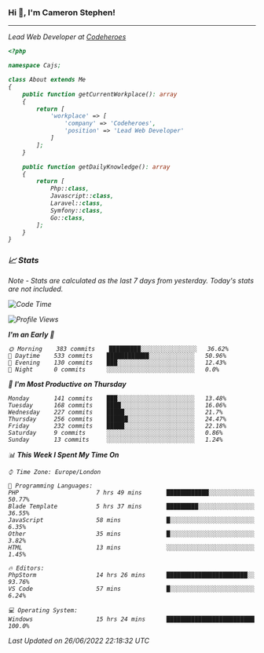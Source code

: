 ### Hi 👋, I'm Cameron Stephen!
<hr>
<p><em>Lead Web Developer at <a href="https://codeheroes.co.uk">Codeheroes</a></p>


```php
<?php

namespace Cajs;

class About extends Me
{
    public function getCurrentWorkplace(): array
    {
        return [
            'workplace' => [
                'company' => 'Codeheroes',
                'position' => 'Lead Web Developer'
            ]
        ];
    }

    public function getDailyKnowledge(): array
    {
        return [
            Php::class,
            Javascript::class,
            Laravel::class,
            Symfony::class,
            Go::class,
        ];
    }
}
```

### 📈 Stats
<p><em>Note - Stats are calculated as the last 7 days from yesterday. Today's stats are not included.</em></p>


<!--START_SECTION:waka-->
![Code Time](http://img.shields.io/badge/Code%20Time-2%2C963%20hrs%2020%20mins-blue)

![Profile Views](http://img.shields.io/badge/Profile%20Views-0-blue)

**I'm an Early 🐤** 

```text
🌞 Morning    383 commits    █████████░░░░░░░░░░░░░░░░   36.62% 
🌆 Daytime    533 commits    ████████████░░░░░░░░░░░░░   50.96% 
🌃 Evening    130 commits    ███░░░░░░░░░░░░░░░░░░░░░░   12.43% 
🌙 Night      0 commits      ░░░░░░░░░░░░░░░░░░░░░░░░░   0.0%

```
📅 **I'm Most Productive on Thursday** 

```text
Monday       141 commits    ███░░░░░░░░░░░░░░░░░░░░░░   13.48% 
Tuesday      168 commits    ████░░░░░░░░░░░░░░░░░░░░░   16.06% 
Wednesday    227 commits    █████░░░░░░░░░░░░░░░░░░░░   21.7% 
Thursday     256 commits    ██████░░░░░░░░░░░░░░░░░░░   24.47% 
Friday       232 commits    █████░░░░░░░░░░░░░░░░░░░░   22.18% 
Saturday     9 commits      ░░░░░░░░░░░░░░░░░░░░░░░░░   0.86% 
Sunday       13 commits     ░░░░░░░░░░░░░░░░░░░░░░░░░   1.24%

```


📊 **This Week I Spent My Time On** 

```text
⌚︎ Time Zone: Europe/London

💬 Programming Languages: 
PHP                      7 hrs 49 mins       ████████████░░░░░░░░░░░░░   50.77% 
Blade Template           5 hrs 37 mins       █████████░░░░░░░░░░░░░░░░   36.55% 
JavaScript               58 mins             █░░░░░░░░░░░░░░░░░░░░░░░░   6.35% 
Other                    35 mins             █░░░░░░░░░░░░░░░░░░░░░░░░   3.82% 
HTML                     13 mins             ░░░░░░░░░░░░░░░░░░░░░░░░░   1.45%

🔥 Editors: 
PhpStorm                 14 hrs 26 mins      ███████████████████████░░   93.76% 
VS Code                  57 mins             █░░░░░░░░░░░░░░░░░░░░░░░░   6.24%

💻 Operating System: 
Windows                  15 hrs 24 mins      █████████████████████████   100.0%

```


 Last Updated on 26/06/2022 22:18:32 UTC
<!--END_SECTION:waka-->
